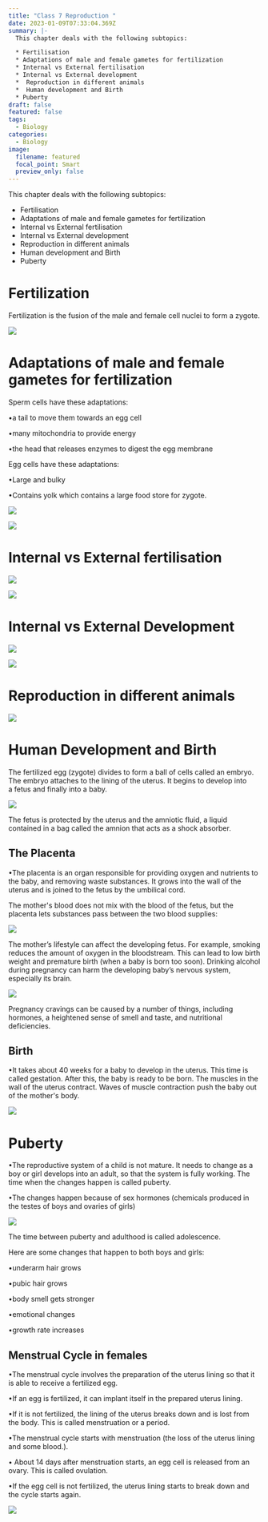 ```yaml
---
title: "Class 7 Reproduction "
date: 2023-01-09T07:33:04.369Z
summary: |-
  T﻿his chapter deals with the following subtopics:

  * ﻿Fertilisation
  * Adaptations of male and female gametes for fertilization
  * Internal vs External fertilisation
  * Internal vs External development
  *  Reproduction in different animals
  *  Human development and Birth
  * Puberty
draft: false
featured: false
tags:
  - Biology
categories:
  - Biology
image:
  filename: featured
  focal_point: Smart
  preview_only: false
---
```

T﻿his chapter deals with the following subtopics:

* Fertilisation
* Adaptations of male and female gametes for fertilization
* Internal vs External fertilisation
* Internal vs External development
* Reproduction in different animals
* Human development and Birth
* ﻿Puberty

# **F﻿ertilization**

Fertilization is the fusion of the male and female cell nuclei to form a zygote. 

![](fertilisation.png)

<!--StartFragment-->

# Adaptations of male and female gametes for fertilization

<!--EndFragment-->

<!--StartFragment-->

Sperm cells have these adaptations:

•a tail to move them towards an egg cell

•many mitochondria to provide energy

•the head that releases enzymes to digest the egg membrane

Egg cells have these adaptations:

•Large and bulky

•Contains yolk which contains a large food store for zygote.

<!--EndFragment-->

![](picture1.png)

![](picture2.png)

# I﻿nternal vs External fertilisation

![](internal-fertilisation.jpg)

![](picture6.jpg)

# Internal vs External Development

![](picture4.png)

<!--StartFragment-->



![](picture8.png)

# Reproduction in different animals

<!--EndFragment-->

![](picture5.png)



# Human Development and Birth

<!--StartFragment-->

The fertilized egg (zygote) divides to form a ball of cells called an embryo. The embryo attaches to the lining of the uterus. It begins to develop into a fetus and finally into a baby.

<!--EndFragment-->

![](human-dev.png)

<!--StartFragment-->

The fetus is protected by the uterus and the amniotic fluid, a liquid contained in a bag called the amnion that acts as a shock absorber.

<!--EndFragment-->



## T﻿he Placenta

<!--StartFragment-->

•The placenta is an organ responsible for providing oxygen and nutrients to the baby, and removing waste substances. It grows into the wall of the uterus and is joined to the fetus by the umbilical cord.

<!--EndFragment--><!--StartFragment-->

The mother's blood does not mix with the blood of the fetus, but the placenta lets substances pass between the two blood supplies:

<!--EndFragment-->

![](placenta.png)

<!--StartFragment-->

The mother’s lifestyle can affect the developing fetus. For example, smoking reduces the amount of oxygen in the bloodstream. This can lead to low birth weight and premature birth (when a baby is born too soon). Drinking alcohol during pregnancy can harm the developing baby’s nervous system, especially its brain.

<!--EndFragment-->

![](pregnancy.png)

<!--StartFragment-->

Pregnancy cravings can be caused by a number of things, including hormones, a heightened sense of smell and taste, and nutritional deficiencies.

<!--EndFragment-->

## B﻿irth

<!--StartFragment-->

•It takes about 40 weeks for a baby to develop in the uterus. This time is called gestation. After this, the baby is ready to be born. The muscles in the wall of the uterus contract. Waves of muscle contraction push the baby out of the mother's body.

<!--EndFragment-->

![](birth.png)

# P﻿uberty

<!--StartFragment-->

•The reproductive system of a child is not mature. It needs to change as a boy or girl develops into an adult, so that the system is fully working. The time when the changes happen is called puberty.

•The changes happen because of sex hormones (chemicals produced in the testes of boys and ovaries of girls)

<!--EndFragment-->

![](pubert.png)

<!--StartFragment-->

The time between puberty and adulthood is called adolescence.

<!--EndFragment--><!--StartFragment-->

Here are some changes that happen to both boys and girls:

•underarm hair grows

•pubic hair grows

•body smell gets stronger

•emotional changes

•growth rate increases

<!--EndFragment-->

<!--StartFragment-->

## Menstrual Cycle in females

•The menstrual cycle involves the preparation of the uterus lining so that it is able to receive a fertilized egg. 

•If an egg is fertilized, it can implant itself in the prepared uterus lining.

•If it is not fertilized, the lining of the uterus breaks down and is lost from the body. This is called menstruation or a period.

•The menstrual cycle starts with menstruation (the loss of the uterus lining and some blood.).

• About 14 days after menstruation starts, an egg cell is released from an ovary. This is called ovulation.

•If the egg cell is not fertilized, the uterus lining starts to break down and the cycle starts again.

![](mens.png)